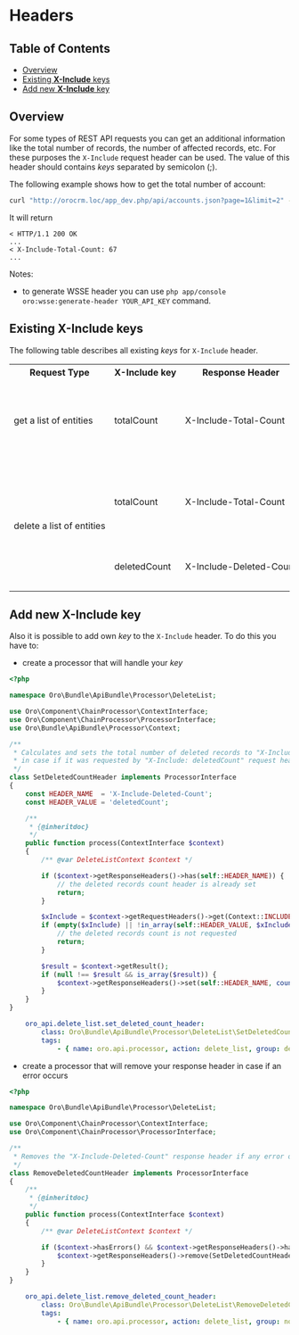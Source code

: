 Headers
=======

Table of Contents
-----------------
 - [Overview](#overview)
 - [Existing **X-Include** keys](#existing-x-include-keys)
 - [Add new **X-Include** key](#add-new-x-include-key)

Overview
--------

For some types of REST API requests you can get an additional information like the total number of records, the number of affected records, etc. For these purposes the `X-Include` request header can be used. The value of this header should contains *keys* separated by semicolon (;).

The following example shows how to get the total number of account:

```bash
curl "http://orocrm.loc/app_dev.php/api/accounts.json?page=1&limit=2" -v --header "X-Include:totalCount" --header "X-WSSE:..."
```

It will return

```
< HTTP/1.1 200 OK
...
< X-Include-Total-Count: 67
...
```

Notes:
- to generate WSSE header you can use `php app/console oro:wsse:generate-header YOUR_API_KEY` command.

Existing X-Include keys
-----------------------

The following table describes all existing *keys* for `X-Include` header.

<table>
<tr>
    <th nowrap>Request Type</th>
    <th nowrap>X-Include key</th>
    <th nowrap>Response Header</th>
    <th>Description</th>
</tr>
<tr>
	<td nowrap>get a list of entities</td>
	<td nowrap>totalCount</td>
	<td nowrap>X-Include-Total-Count</td>
	<td>Returns the total number of entities. It is calculated based on input filters.</td>
</tr>
<tr>
	<td nowrap rowspan="2">delete a list of entities</td>
	<td nowrap>totalCount</td>
	<td nowrap>X-Include-Total-Count</td>
	<td>Returns the total number of entities. It is calculated based on input filters.</td>
</tr>
<tr>
	<td nowrap>deletedCount</td>
	<td nowrap>X-Include-Deleted-Count</td>
	<td>Returns the number of deleted entities</td>
</tr>
</table>

Add new X-Include key
---------------------

Also it is possible to add own *key* to the `X-Include` header. To do this you have to:

- create a processor that will handle your *key*

```php
<?php

namespace Oro\Bundle\ApiBundle\Processor\DeleteList;

use Oro\Component\ChainProcessor\ContextInterface;
use Oro\Component\ChainProcessor\ProcessorInterface;
use Oro\Bundle\ApiBundle\Processor\Context;

/**
 * Calculates and sets the total number of deleted records to "X-Include-Deleted-Count" response header,
 * in case if it was requested by "X-Include: deletedCount" request header.
 */
class SetDeletedCountHeader implements ProcessorInterface
{
    const HEADER_NAME  = 'X-Include-Deleted-Count';
    const HEADER_VALUE = 'deletedCount';

    /**
     * {@inheritdoc}
     */
    public function process(ContextInterface $context)
    {
        /** @var DeleteListContext $context */

        if ($context->getResponseHeaders()->has(self::HEADER_NAME)) {
            // the deleted records count header is already set
            return;
        }

        $xInclude = $context->getRequestHeaders()->get(Context::INCLUDE_HEADER);
        if (empty($xInclude) || !in_array(self::HEADER_VALUE, $xInclude, true)) {
            // the deleted records count is not requested
            return;
        }

        $result = $context->getResult();
        if (null !== $result && is_array($result)) {
            $context->getResponseHeaders()->set(self::HEADER_NAME, count($result));
        }
    }
}
```

```yaml
    oro_api.delete_list.set_deleted_count_header:
        class: Oro\Bundle\ApiBundle\Processor\DeleteList\SetDeletedCountHeader
        tags:
            - { name: oro.api.processor, action: delete_list, group: delete_data, priority: -10 }
```

- create a processor that will remove your response header in case if an error occurs

```php
<?php

namespace Oro\Bundle\ApiBundle\Processor\DeleteList;

use Oro\Component\ChainProcessor\ContextInterface;
use Oro\Component\ChainProcessor\ProcessorInterface;

/**
 * Removes the "X-Include-Deleted-Count" response header if any error occurs.
 */
class RemoveDeletedCountHeader implements ProcessorInterface
{
    /**
     * {@inheritdoc}
     */
    public function process(ContextInterface $context)
    {
        /** @var DeleteListContext $context */

        if ($context->hasErrors() && $context->getResponseHeaders()->has(SetDeletedCountHeader::HEADER_NAME)) {
            $context->getResponseHeaders()->remove(SetDeletedCountHeader::HEADER_NAME);
        }
    }
}
```

```yaml
    oro_api.delete_list.remove_deleted_count_header:
        class: Oro\Bundle\ApiBundle\Processor\DeleteList\RemoveDeletedCountHeader
        tags:
            - { name: oro.api.processor, action: delete_list, group: normalize_result, priority: 100 }
```
